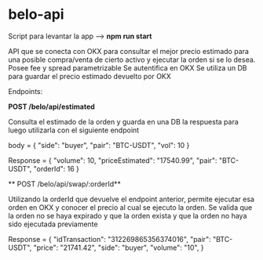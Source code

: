 # belo-api

Script para levantar la app --> 
**npm run start**

API que se conecta con OKX para consultar el mejor precio estimado para una posible compra/venta de cierto activo y ejecutar la orden si se lo desea.
Posee fee y spread parametrizable
Se autentifica en OKX
Se utiliza un DB para guardar el precio estimado devuelto por OKX

Endpoints:

**POST /belo/api/estimated**

Consulta el estimado de la orden y guarda en una DB la respuesta para luego utilizarla con el siguiente endpoint

body = {
  "side": "buyer",
  "pair": "BTC-USDT",
   "vol": 10
}

Response = {
    "volume": 10,
    "priceEstimated": "17540.99",
    "pair": "BTC-USDT",
    "orderId": 16
}

** POST /belo/api/swap/:orderId**

Utilizando la orderId que devuelve el endpoint anterior, permite ejecutar esa orden en OKX y conocer el precio al cual se ejecuto la orden. Se valida que la orden no se haya expirado y que la orden exista y que la orden no haya sido ejecutada previamente

Response = {
    "idTransaction": "312269865356374016", 
    "pair": "BTC-USDT",
    "price": "21741.42",
    "side": "buyer",
    "volume": "10",
}
